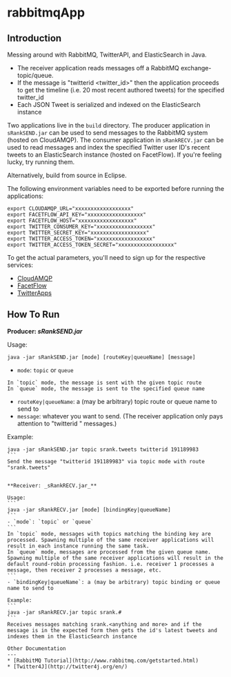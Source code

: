 rabbitmqApp
===========

Introduction
---
Messing around with RabbitMQ, TwitterAPI, and ElasticSearch in Java. 
- The receiver application reads messages off a RabbitMQ exchange-topic/queue. 
- If the message is "twitterid <twitter_id>" then the application proceeds to get the timeline (i.e. 20 most recent authored tweets) for the specified twitter_id
- Each JSON Tweet is serialized and indexed on the ElasticSearch instance


Two applications live in the `build` directory. The producer application in `sRankSEND.jar` can be used to send messages to the RabbitMQ system (hosted on CloudAMQP). The consumer application in `sRankRECV.jar` can be used to read messages and index the specified Twitter user ID's recent tweets to an ElasticSearch instance (hosted on FacetFlow). If you're feeling lucky, try running them.

Alternatively, build from source in Eclipse.

The following environment variables need to be exported before running the applications:

```
export CLOUDAMQP_URL="xxxxxxxxxxxxxxxxxx"
export FACETFLOW_API_KEY="xxxxxxxxxxxxxxxxxx"
export FACETFLOW_HOST="xxxxxxxxxxxxxxxxxx"
export TWITTER_CONSUMER_KEY="xxxxxxxxxxxxxxxxxx"
export TWITTER_SECRET_KEY="xxxxxxxxxxxxxxxxxx"
export TWITTER_ACCESS_TOKEN="xxxxxxxxxxxxxxxxxx"
export TWITTER_ACCESS_TOKEN_SECRET="xxxxxxxxxxxxxxxxxx"
```
To get the actual parameters, you'll need to sign up for the respective services:
* [CloudAMQP](https://www.cloudamqp.com/)
* [FacetFlow](https://facetflow.com/)
* [TwitterApps](https://apps.twitter.com/)


How To Run
---

**Producer: _sRankSEND.jar_**

Usage:
```
java -jar sRankSEND.jar [mode] [routeKey|queueName] [message]
```
- `mode`: `topic` or `queue` 
```
In `topic` mode, the message is sent with the given topic route
In `queue` mode, the message is sent to the specified queue name
```
- `routeKey|queueName`: a (may be arbitrary) topic route or queue name to send to
- `message`: whatever you want to send. (The receiver application only pays attention to "twitterid <id>" messages.)

Example:
````
java -jar sRankSEND.jar topic srank.tweets twitterid 191189983
```
Send the message "twitterid 191189983" via topic mode with route "srank.tweets"


**Receiver: _sRankRECV.jar_**

Usage:
```
java -jar sRankRECV.jar [mode] [bindingKey|queueName]
```
- `mode`: `topic` or `queue`
```
In `topic` mode, messages with topics matching the binding key are processed. Spawning multiple of the same receiver applications will result in each instance running the same task.
In `queue` mode, messages are processed from the given queue name. Spawning multiple of the same receiver applications will result in the default round-robin processing fashion. i.e. receiver 1 processes a message, then receiver 2 processes a message, etc.
```
- `bindingKey|queueName`: a (may be arbitrary) topic binding or queue name to send to

Example:
```
java -jar sRankRECV.jar topic srank.#
```
Receives messages matching srank.<anything and more> and if the message is in the expected form then gets the id's latest tweets and indexes them in the ElasticSearch instance

Other Documentation
---
* [RabbitMQ Tutorial](http://www.rabbitmq.com/getstarted.html)
* [Twitter4J](http://twitter4j.org/en/)
